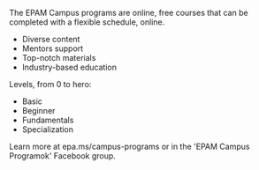 The EPAM Campus programs are online, free courses that can be completed with a flexible schedule, online. 
- Diverse content
- Mentors support
- Top-notch materials
- Industry-based education

Levels, from 0 to hero:
- Basic
- Beginner
- Fundamentals
- Specialization

Learn more at epa.ms/campus-programs or in the 'EPAM Campus Programok' Facebook group.